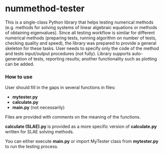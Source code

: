 # nummethod-tester

This is a single-class Python library that helps testing numerical methods (e.g. methods for solving systems of linear algebraic equations or methods of obtaining eigenvalues). Since all testing workflow is similar for different numerical methods (preparing tests, running algorithm on number of tests, checking quality and speed), the library was prepared to provide a general skeleton for these tasks. User needs to specify only the code of the method and tests input/output procedures (not fully).
Library supports auto-generation of tests, reporting results; another functionality such as plotting can be added.

### How to use

User should fill in the gaps in several functions in files:
* **mytester.py**
* **calculate.py**
* **main.py** (not necessarily)

Files are provided with comments on the meaning of the functions.

**calculate (SLAE).py** is provided as a more specific version of **calculate.py** written for SLAE solving methods.

You can either execute **main.py** or import MyTester class from **mytester.py** to run the testing process.
